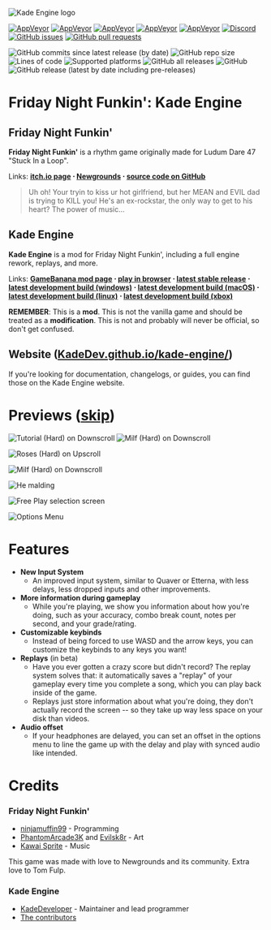 ![Kade Engine logo](https://user-images.githubusercontent.com/26305836/110529589-4b4eb600-80ce-11eb-9c44-e899118b0bf0.png)

[![AppVeyor](https://img.shields.io/appveyor/build/504brandon/KE-Plus-Windows?label=windows%20build)](https://ci.appveyor.com/project/504brandon/KE-Plus-windows/branch/master/artifacts) [![AppVeyor](https://img.shields.io/appveyor/build/504brandon/KE-Plus-Macos?label=macOS%20build)](https://ci.appveyor.com/project/504brandon/KE-Plus-macos/branch/master/artifacts)  [![AppVeyor](https://img.shields.io/appveyor/build/504brandon/KE-Plus-Linux?label=linux%20build)](https://ci.appveyor.com/project/504brandon/KE-Plus-linux/branch/master/artifacts) [![AppVeyor](https://img.shields.io/appveyor/build/daniel11420/KadeEngineWeb?label=html5&20build)](https://ci.appveyor.com/project/daniel11420/KadeEngineWeb) [![AppVeyor](https://img.shields.io/appveyor/build/504brandon/KE-Plus-Xbox?label=xbox%20build)](https://ci.appveyor.com/project/504brandon/KE-Plus-xbox/branch/master/artifacts) [![Discord](https://img.shields.io/discord/808039740464300104?label=discord)](https://discord.gg/MG6GQFh52U) [![GitHub issues](https://img.shields.io/github/issues/504brandon/KE-Plus)](https://github.com/504brandon/KE-Plus/issues) [![GitHub pull requests](https://img.shields.io/github/issues-pr/504brandon/KE-Plus)](https://github.com/504brandon/KE-Plus/pulls) []() []()

![GitHub commits since latest release (by date)](https://img.shields.io/github/commits-since/504brandon/KE-Plus/latest) ![GitHub repo size](https://img.shields.io/github/repo-size/504brandon/KE-Plus) ![Lines of code](https://img.shields.io/tokei/lines/github/504brandon/KE-Plus) ![Supported platforms](https://img.shields.io/badge/supported%20platforms-windows%2C%20macOS%2C%20linux%2C%20html5%2C%20xbox-blue) ![GitHub all releases](https://img.shields.io/github/downloads/504brandon/KE-Plus/total) ![GitHub](https://img.shields.io/github/license/504brandon/KE-Plus) ![GitHub release (latest by date including pre-releases)](https://img.shields.io/github/v/release/504brandon/KE-Plus?include_prereleases&label=latest%20version) 

# Friday Night Funkin': Kade Engine
## Friday Night Funkin'
**Friday Night Funkin'** is a rhythm game originally made for Ludum Dare 47 "Stuck In a Loop".

Links: **[itch.io page](https://ninja-muffin24.itch.io/funkin) ⋅ [Newgrounds](https://www.newgrounds.com/portal/view/770371) ⋅ [source code on GitHub](https://github.com/ninjamuffin99/Funkin)**
> Uh oh! Your tryin to kiss ur hot girlfriend, but her MEAN and EVIL dad is trying to KILL you! He's an ex-rockstar, the only way to get to his heart? The power of music... 

## Kade Engine
**Kade Engine** is a mod for Friday Night Funkin', including a full engine rework, replays, and more.

Links: **[GameBanana mod page](https://gamebanana.com/gamefiles/16761) ⋅ [play in browser](https://funkin.puyo.xyz) ⋅ [latest stable release](https://github.com/504brandon/KE-Plus/releases/latest) ⋅ [latest development build (windows)](https://ci.appveyor.com/project/504brandon/KE-Plus-windows/branch/master/artifacts) ⋅ [latest development build (macOS)](https://ci.appveyor.com/project/504brandon/KE-Plus-macos/branch/master/artifacts) ⋅ [latest development build (linux)](https://ci.appveyor.com/project/504brandon/KE-Plus-linux/branch/master/artifacts) ⋅ [latest development build (xbox)](https://ci.appveyor.com/project/504brandon/KE-Plus-xbox)**

**REMEMBER**: This is a **mod**. This is not the vanilla game and should be treated as a **modification**. This is not and probably will never be official, so don't get confused.

## Website ([KadeDev.github.io/kade-engine/](https://KadeDev.github.io/Kade-Engine/))
If you're looking for documentation, changelogs, or guides, you can find those on the Kade Engine website.

# Previews ([skip](#features))

![Tutorial (Hard) on Downscroll](https://user-images.githubusercontent.com/15311104/113989685-fa5aea80-9850-11eb-9180-f5819a774c79.gif) ![Milf (Hard) on Downscroll](https://user-images.githubusercontent.com/15311104/113990845-2c208100-9852-11eb-8e6d-f1c9e8439871.gif)

![Roses (Hard) on Upscroll](https://user-images.githubusercontent.com/15311104/113993573-e31dfc00-9854-11eb-82ae-1f29dc8a0b04.png)

![Milf (Hard) on Downscroll](https://user-images.githubusercontent.com/15311104/113991654-f4660900-9852-11eb-8c3d-f3927571f19b.png)

![He malding](https://user-images.githubusercontent.com/15311104/113993693-02b52480-9855-11eb-9975-eb8a7a1be8d1.png)

![Free Play selection screen](https://i.imgur.com/LR0eWIC.png)

![Options Menu](https://i.imgur.com/LBXW9C1.png)

# Features

 - **New Input System**
	 - An improved input system, similar to Quaver or Etterna, with less delays, less dropped inputs and other improvements.
 - **More information during gameplay**
	 - While you're playing, we show you information about how you're doing, such as your accuracy, combo break count, notes per second, and your grade/rating.
 - **Customizable keybinds**
	 - Instead of being forced to use WASD and the arrow keys, you can customize the keybinds to any keys you want!
 - **Replays** (in beta)
	 - Have you ever gotten a crazy score but didn't record? The replay system solves that: it automatically saves a "replay" of your gameplay every time you complete a song, which you can play back inside of the game. 
	 - Replays just store information about what you're doing, they don't actually record the screen -- so they take up way less space on your disk than videos.
 - **Audio offset**
	 - If your headphones are delayed, you can set an offset in the options menu to line the game up with the delay and play with synced audio like intended.

# Credits
### Friday Night Funkin'
 - [ninjamuffin99](https://twitter.com/ninja_muffin99) - Programming
 - [PhantomArcade3K](https://twitter.com/phantomarcade3k) and [Evilsk8r](https://twitter.com/evilsk8r) - Art
 - [Kawai Sprite](https://twitter.com/kawaisprite) - Music

This game was made with love to Newgrounds and its community. Extra love to Tom Fulp.
### Kade Engine
- [KadeDeveloper](https://twitter.com/KadeDeveloper) - Maintainer and lead programmer
- [The contributors](https://github.com/504brandon/KE-Plus/graphs/contributors)
